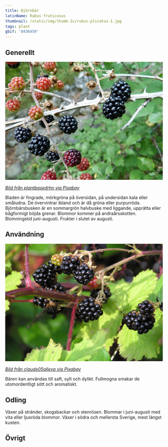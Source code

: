 ```yaml
---
title: Björnbär
latinName: Rubus fruticosus
thumbnail: /static/img/thumb-1x/rubus-plicatus-1.jpg
tags: plant
gbif: '8436459'
---
```


## Generellt

![](/static/img/rubus-plicatus-1.jpg)

*[Bild från plantbasedrhn via Pixabay](https://pixabay.com/sv/bj%C3%B6rnb%C3%A4r-vilda-b%C3%A4r-vilda-livsmedel-2344191/)*

Bladen är fingrade, mörkgröna på översidan, på undersidan kala eller småludna. De övervintrar ibland och är då gröna eller purpurröda. Björnbärsbusken är en sommargrön halvbuske med liggande, upprätta eller bågformigt böjda grenar. Blommor kommer på andraårsskotten. Blomningstid juni-augusti. Frukter i slutet av augusti.

## Användning

![](/static/img/rubus-plicatus-2.jpg)

*[Bild från claude05alleva via Pixabay](https://pixabay.com/sv/bj%C3%B6rnb%C3%A4r-r%C3%B6da-frukter-samling-natur-263313/)*

Bären kan användas till saft, sylt och dylikt. Fullmogna smakar de utomordentligt sött och aromatiskt.

## Odling

Växer på stränder, skogsbackar och stenrösen. Blommar i juni-augusti med vita eller ljusröda blommor. Växer i södra och mellersta Sverige, mest längst kusten.

## Övrigt